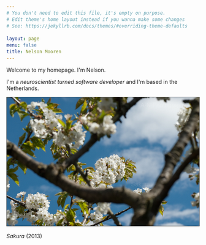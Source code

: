```yaml
---
# You don't need to edit this file, it's empty on purpose.
# Edit theme's home layout instead if you wanna make some changes
# See: https://jekyllrb.com/docs/themes/#overriding-theme-defaults

layout: page
menu: false
title: Nelson Mooren
---
```


Welcome to my homepage. I'm Nelson.

I'm a _neuroscientist turned software developer_ and I'm based in the Netherlands.

<p class="aligncenter">
  <img src="/assets/photos/sakura.jpg" width="600" alt="centered image" />
</p>
<p class="aligncenter">
  <i>Sakura</i> (2013)
</p>
